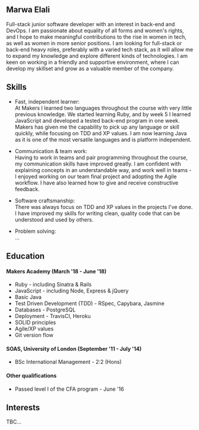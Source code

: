 ## Marwa Elali

Full-stack junior software developer with an interest in back-end and DevOps. I am passionate about equality of all forms and women's rights, and I hope to make meaningful contributions to the rise in women in tech, as well as women in more senior positions. I am looking for full-stack or back-end heavy roles, preferably with a varied tech stack, as it will allow me to expand my knowledge and explore different kinds of technologies. I am keen on working in a friendly and supportive environment, where I can develop my skillset and grow as a valuable member of the company.

## Skills
- Fast, independent learner:<br>
  At Makers I learned two languages throughout the course with very little previous knowledge. We started learning Ruby, and by week 5 I learned JavaScript and developed a tested back-end program in one week. Makers has given me the capability to pick up any language or skill quickly, while focusing on TDD and XP values. I am now learning Java as it is one of the most versatile languages and is platform independent.

- Communication & team work:<br>
  Having to work in teams and pair programming throughout the course, my communication skills have improved greatly. I am confident with explaining concepts in an understandable way, and work well in teams - I enjoyed working on our team final project and adopting the Agile workflow. I have also learned how to give and receive constructive feedback.

- Software craftsmanship:<br>
  There was always focus on TDD and XP values in the projects I've done. I have improved my skills for writing clean, quality code that can be understood and used by others.

- Problem solving:<br>
  ...

## Education

#### Makers Academy (March '18 - June '18)

- Ruby - including Sinatra & Rails
- JavaScript - including Node, Express & jQuery
- Basic Java
- Test Driven Development (TDD) - RSpec, Capybara, Jasmine
- Databases - PostgreSQL
- Deployment - TravisCI, Heroku
- SOLID principles
- Agile/XP values
- Git version flow

#### SOAS, University of London (September '11 - July '14)

- BSc International Management - 2:2 (Hons)

#### Other qualifications

- Passed level I of the CFA program - June '16

## Interests

TBC...
